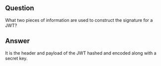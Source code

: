 ## Question

What two pieces of information are used to construct the signature for a JWT?

## Answer

It is the header and payload of the JWT hashed and encoded along with a secret key.